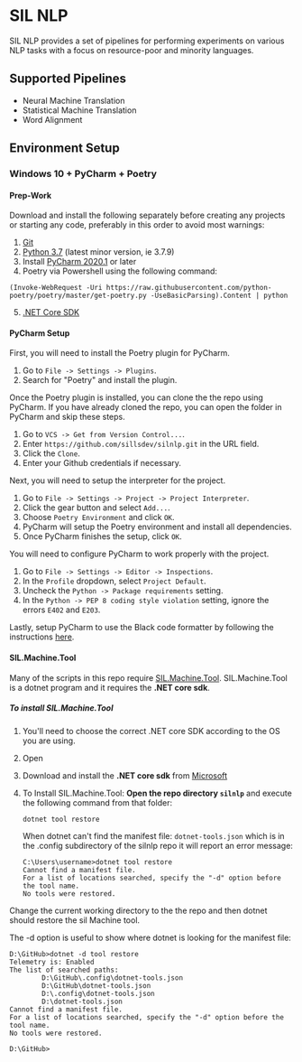 # SIL NLP

SIL NLP provides a set of pipelines for performing experiments on various NLP tasks with a focus on resource-poor and minority languages.

## Supported Pipelines

- Neural Machine Translation
- Statistical Machine Translation
- Word Alignment

## Environment Setup

### Windows 10 + PyCharm + Poetry

#### Prep-Work

Download and install the following separately before creating any projects or
starting any code, preferably in this order to avoid most warnings:

1. [Git](https://git-scm.com/downloads)
1. [Python 3.7](https://www.python.org/downloads/) (latest minor version, ie 3.7.9)
1. Install [PyCharm 2020.1](https://www.jetbrains.com/pycharm/) or later
1. Poetry via Powershell using the following command:

```
(Invoke-WebRequest -Uri https://raw.githubusercontent.com/python-poetry/poetry/master/get-poetry.py -UseBasicParsing).Content | python
```

5. [.NET Core SDK](https://dotnet.microsoft.com/download)

#### PyCharm Setup

First, you will need to install the Poetry plugin for PyCharm.

1. Go to `File -> Settings -> Plugins`.
2. Search for "Poetry" and install the plugin.

Once the Poetry plugin is installed, you can clone the the repo using PyCharm. If you have already cloned the repo, you can open the folder in PyCharm and skip these steps.

1. Go to `VCS -> Get from Version Control...`.
2. Enter `https://github.com/sillsdev/silnlp.git` in the URL field.
3. Click the `Clone`.
4. Enter your Github credentials if necessary.

Next, you will need to setup the interpreter for the project.

1. Go to `File -> Settings -> Project -> Project Interpreter`.
2. Click the gear button and select `Add...`.
3. Choose `Poetry Environment` and click `OK`.
4. PyCharm will setup the Poetry environment and install all dependencies.
5. Once PyCharm finishes the setup, click `OK`.

You will need to configure PyCharm to work properly with the project.

1. Go to `File -> Settings -> Editor -> Inspections`.
2. In the `Profile` dropdown, select `Project Default`.
3. Uncheck the `Python -> Package requirements` setting.
4. In the `Python -> PEP 8 coding style violation` setting, ignore the errors `E402` and `E203`.

Lastly, setup PyCharm to use the Black code formatter by following the instructions [here](https://black.readthedocs.io/en/stable/editor_integration.html#pycharm-intellij-idea).

#### SIL.Machine.Tool

Many of the scripts in this repo require [SIL.Machine.Tool](https://github.com/sillsdev/machine). SIL.Machine.Tool is a dotnet program and it requires the __.NET core sdk__.
##### To install SIL.Machine.Tool
1. You'll need to choose the correct .NET core SDK according to the OS you are using.  
2. Open 
3. Download and install the __.NET core sdk__ from [Microsoft](https://dotnet.microsoft.com/download)
4. To Install SIL.Machine.Tool:
   __Open the repo directory `silnlp`__ and execute the following command from that folder:
   ```
   dotnet tool restore
   ```
   When dotnet can't find the manifest file: `dotnet-tools.json` which is in the .config subdirectory of the silnlp repo it will report an error message:

   ```
   C:\Users\username>dotnet tool restore
   Cannot find a manifest file.
   For a list of locations searched, specify the "-d" option before the tool name.
   No tools were restored.
   ```
Change the current working directory to the the repo and then dotnet should restore the sil Machine tool.

The -d option is useful to show where dotnet is looking for the manifest file:
   ```
   D:\GitHub>dotnet -d tool restore
   Telemetry is: Enabled
   The list of searched paths:
           D:\GitHub\.config\dotnet-tools.json
           D:\GitHub\dotnet-tools.json
           D:\.config\dotnet-tools.json
           D:\dotnet-tools.json
   Cannot find a manifest file.
   For a list of locations searched, specify the "-d" option before the tool name.
   No tools were restored.

   D:\GitHub>
   ```

